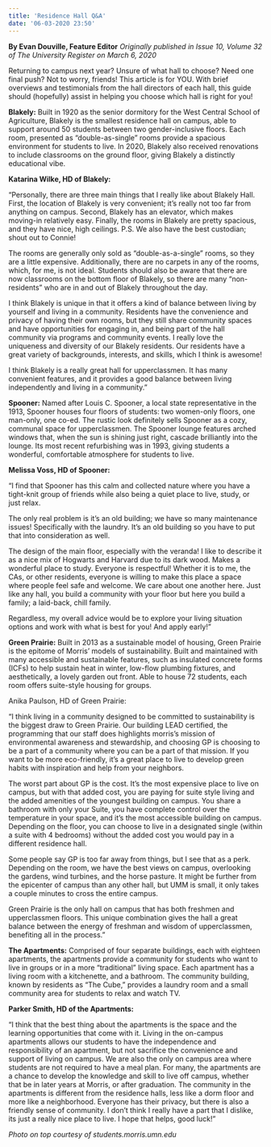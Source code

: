 ```yaml
---
title: 'Residence Hall Q&A'
date: '06-03-2020 23:50'
---
```


**By Evan Douville, Feature Editor** _Originally published in Issue 10, Volume 32 of The University Register on March 6, 2020_

Returning to campus next year? Unsure of what hall to choose? Need one final push? Not to worry, friends! This article is for YOU. With brief overviews and testimonials from the hall directors of each hall, this guide should (hopefully) assist in helping you choose which hall is right for you!

**Blakely:** Built in 1920 as the senior dormitory for the West Central School of Agriculture, Blakely is the smallest residence hall on campus, able to support around 50 students between two gender-inclusive floors. Each room, presented as “double-as-single” rooms provide a spacious environment for students to live. In 2020, Blakely also received renovations to include classrooms on the ground floor, giving Blakely a distinctly educational vibe.

**Katarina Wilke, HD of Blakely:**

“Personally, there are three main things that I really like about Blakely Hall. First, the location of Blakely is very convenient; it’s really not too far from anything on campus. Second, Blakely has an elevator, which makes moving-in relatively easy. Finally, the rooms in Blakely are pretty spacious, and they have nice, high ceilings. P.S. We also have the best custodian; shout out to Connie! 

The rooms are generally only sold as “double-as-a-single” rooms, so they are a little expensive. Additionally, there are no carpets in any of the rooms, which, for me, is not ideal. Students should also be aware that there are now classrooms on the bottom floor of Blakely, so there are many “non-residents” who are in and out of Blakely throughout the day. 

I think Blakely is unique in that it offers a kind of balance between living by yourself and living in a community. Residents have the convenience and privacy of having their own rooms, but they still share community spaces and have opportunities for engaging in, and being part of the hall community via programs and community events. I really love the uniqueness and diversity of our Blakely residents. Our residents have a great variety of backgrounds, interests, and skills, which I think is awesome! 

I think Blakely is a really great hall for upperclassmen. It has many convenient features, and it provides a good balance between living independently and living in a community.”

**Spooner:** Named after Louis C. Spooner, a local state representative in the 1913, Spooner houses four floors of students: two women-only floors, one man-only, one co-ed. The rustic look definitely sells Spooner as a cozy, communal space for upperclassmen. The Spooner lounge features arched windows that, when the sun is shining just right, cascade brilliantly into the lounge. Its most recent refurbishing was in 1993, giving students a wonderful, comfortable atmosphere for students to live.

**Melissa Voss, HD of Spooner:**

“I find that Spooner has this calm and collected nature where you have a tight-knit group of friends while also being a quiet place to live, study, or just relax. 

The only real problem is it’s an old building; we have so many maintenance issues! Specifically with the laundry. It’s an old building so you have to put that into consideration as well. 

The design of the main floor, especially with the veranda! I like to describe it as a nice mix of Hogwarts and Harvard due to its dark wood. Makes a wonderful place to study. Everyone is respectful! Whether it is to me, the CAs, or other residents, everyone is willing to make this place a space where people feel safe and welcome. We care about one another here. Just like any hall, you build a community with your floor but here you build a family; a laid-back, chill family. 

Regardless, my overall advice would be to explore your living situation options and work with what is best for you! And apply early!”

**Green Prairie:** Built in 2013 as a sustainable model of housing, Green Prairie is the epitome of Morris’ models of sustainability. Built and maintained with many accessible and sustainable features, such as insulated concrete forms (ICFs) to help sustain heat in winter, low-flow plumbing fixtures, and aesthetically, a lovely garden out front. Able to house 72 students, each room offers suite-style housing for groups.

Anika Paulson, HD of Green Prairie:

“I think living in a community designed to be committed to sustainability is the biggest draw to Green Prairie. Our building LEAD certified, the programming that our staff does highlights morris’s mission of environmental awareness and stewardship, and choosing GP is choosing to be a part of a community where you can be a part of that mission. If you want to be more eco-friendly, it’s a great place to live to develop green habits with inspiration and help from your neighbors. 

The worst part about GP is the cost. It’s the most expensive place to live on campus, but with that added cost, you are paying for suite style living and the added amenities of the youngest building on campus. You share a bathroom with only your Suite, you have complete control over the temperature in your space, and it’s the most accessible building on campus. Depending on the floor, you can choose to live in a designated single (within a suite with 4 bedrooms) without the added cost you would pay in a different residence hall. 

Some people say GP is too far away from things, but I see that as a perk. Depending on the room, we have the best views on campus, overlooking the gardens, wind turbines, and the horse pasture. It might be further from the epicenter of campus than any other hall, but UMM is small, it only takes a couple minutes to cross the entire campus. 

Green Prairie is the only hall on campus that has both freshmen and upperclassmen floors. This unique combination gives the hall a great balance between the energy of freshman and wisdom of upperclassmen, benefiting all in the process.”

**The Apartments:** Comprised of four separate buildings, each with eighteen apartments, the apartments provide a community for students who want to live in groups or in a more “traditional” living space. Each apartment has a living room with a kitchenette, and a bathroom. The community building, known by residents as “The  Cube,” provides a laundry room and a small community area for students to relax and watch TV.

**Parker Smith, HD of the Apartments:**

“I think that the best thing about the apartments is the space and the learning opportunities that come with it. Living in the on-campus apartments allows our students to have the independence and responsibility of an apartment, but not sacrifice the convenience and support of living on campus. We are also the only on campus area where students are not required to have a meal plan. For many, the apartments are a chance to develop the knowledge and skill to live off campus, whether that be in later years at Morris, or after graduation. The community in the apartments is different from the residence halls, less like a dorm floor and more like a neighborhood. Everyone has their privacy, but there is also a friendly sense of community. I don’t think I really have a part that I dislike, its just a really nice place to live. I hope that helps, good luck!”

_Photo on top courtesy of students.morris.umn.edu_